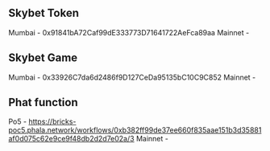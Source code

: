 ## Skybet Token

Mumbai - 0x91841bA72Caf99dE333773D71641722AeFca89aa
Mainnet -

## Skybet Game

Mumbai - 0x33926C7da6d2486f9D127CeDa95135bC10C9C852
Mainnet -

## Phat function

Po5 - https://bricks-poc5.phala.network/workflows/0xb382ff99de37ee660f835aae151b3d35881af0d075c62e9ce9f48db2d2d7e02a/3
Mainnet -
